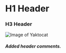 # H1 Header
### H3 Header

![Image of Yaktocat](https://octodex.github.com/images/yaktocat.png)

##### Added header comments.
